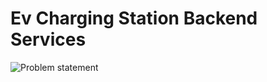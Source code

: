 # Ev Charging Station Backend Services

![Problem statement](https://user-images.githubusercontent.com/59340247/216779755-a7fe5cf4-4958-457a-a24d-4ad6ca8962ff.jpg)


